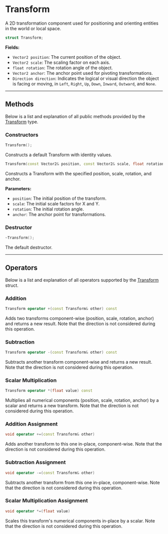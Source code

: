# Transform

A 2D transformation component used for positioning 
and orienting entities in the world or local space.

```c++
struct Transform;
```

**Fields:**

- `Vector2 position`: The current position of the object.
- `Vector2 scale`: The scaling factor on each axis.
- `float rotation`: The rotation angle of the object.
- `Vector2 anchor`: The anchor point used for pivoting transformations.
- `Direction direction`: Indicates the logical or visual direction the object is facing or moving, in `Left`, `Right`, `Up`, `Down`, `Inward`, `Outward`, and `None`.

---

## Methods
Below is a list and explanation of all public methods
provided by the [Transform](Transform.md) type.

### Constructors

```c++
Transform();
```

Constructs a default Transform with identity values.

```c++
Transform(const Vector2& position, const Vector2& scale, float rotation, const Vector2& anchor);
```
Constructs a Transform with the specified position, scale, rotation, and anchor.

**Parameters:**
- `position`: The initial position of the transform.
- `scale`: The initial scale factors for X and Y.
- `rotation`: The initial rotation angle.
- `anchor`: The anchor point for transformations.

### Destructor

```c++
~Transform();
```

The default destructor.

---

## Operators

Below is a list and explanation of all operators 
supported by the [Transform](Transform.md) struct.

### Addition
```c++
Transform operator +(const Transform& other) const
``` 

Adds two transforms component-wise (position, scale, rotation, anchor) and returns a new result. 
Note that the direction is not considered during this operation.

### Subtraction
```c++
Transform operator -(const Transform& other) const
``` 

Subtracts another transform component-wise and returns a new result.
Note that the direction is not considered during this operation.

### Scalar Multiplication
```c++
Transform operator *(float value) const
```

Multiplies all numerical components (position, scale, rotation, anchor) by a scalar and returns a new transform.
Note that the direction is not considered during this operation.

### Addition Assignment
```c++
void operator +=(const Transform& other)
```

Adds another transform to this one in-place, component-wise.
Note that the direction is not considered during this operation.

### Subtraction Assignment
```c++
void operator -=(const Transform& other)
```

Subtracts another transform from this one in-place, component-wise.
Note that the direction is not considered during this operation.

### Scalar Multiplication Assignment
```c++
void operator *=(float value)
```

Scales this transform's numerical components in-place by a scalar.
Note that the direction is not considered during this operation.